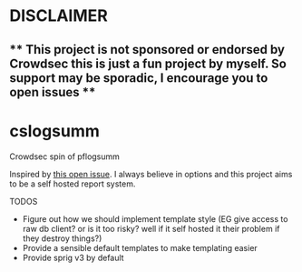 # DISCLAIMER
## ** This project is not sponsored or endorsed by Crowdsec this is just a fun project by myself. So support may be sporadic, I encourage you to open issues **

# cslogsumm
Crowdsec spin of pflogsumm

Inspired by [this open issue](https://github.com/crowdsecurity/crowdsec/issues/1717). I always believe in options and this project aims to be a self hosted report system.

TODOS
 - Figure out how we should implement template style (EG give access to raw db client? or is it too risky? well if it self hosted it their problem if they destroy things?)
 - Provide a sensible default templates to make templating easier
 - Provide sprig v3 by default

